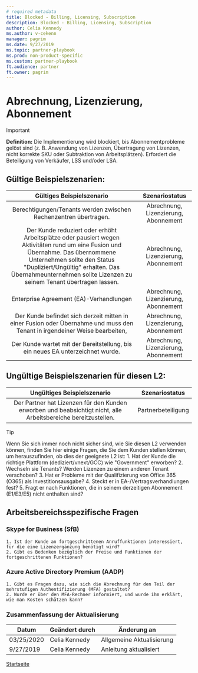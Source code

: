 ```yaml
---
# required metadata
title: Blocked - Billing, Licensing, Subscription
description: Blocked - Billing, Licensing, Subscription
author: Celia Kennedy
ms.author: v-cekenn
manager: pagrim
ms.date: 9/27/2019
ms.topic: partner-playbook 
ms.prod: non-product-specific 
ms.custom: partner-playbook 
ft.audience: partner
ft.owner: pagrim
---
```


# Abrechnung, Lizenzierung, Abonnement

> [!IMPORTANT]
> **Definition:** Die Implementierung wird blockiert, bis Abonnementprobleme gelöst sind (z. B. Anwendung von Lizenzen, Übertragung von Lizenzen, nicht korrekte SKU oder Subtraktion von Arbeitsplätzen). Erfordert die Beteiligung von Verkäufer, LSS und/oder LSA.

## Gültige Beispielszenarien:

| Gültiges Beispielszenario | Szenariostatus |
| :--: | :--: |
| Berechtigungen/Tenants werden zwischen Rechenzentren übertragen. | Abrechnung, Lizenzierung, Abonnement |
| Der Kunde reduziert oder erhöht Arbeitsplätze oder pausiert wegen Aktivitäten rund um eine Fusion und Übernahme. Das übernommene Unternehmen sollte den Status "Dupliziert/Ungültig" erhalten. Das Übernahmeunternehmen sollte Lizenzen zu seinem Tenant übertragen lassen. | Abrechnung, Lizenzierung, Abonnement |
| Enterprise Agreement (EA)-Verhandlungen | Abrechnung, Lizenzierung, Abonnement |
| Der Kunde befindet sich derzeit mitten in einer Fusion oder Übernahme und muss den Tenant in irgendeiner Weise bearbeiten, | Abrechnung, Lizenzierung, Abonnement |
| Der Kunde wartet mit der Bereitstellung, bis ein neues EA unterzeichnet wurde. | Abrechnung, Lizenzierung, Abonnement |

## Ungültige Beispielszenarien für diesen L2:

| Ungültiges Beispielszenario | Szenariostatus |
| :--: | :--: |
| Der Partner hat Lizenzen für den Kunden erworben und beabsichtigt nicht, alle Arbeitsbereiche bereitzustellen. | Partnerbeteiligung |

> [!TIP]
> Wenn Sie sich immer noch nicht sicher sind, wie Sie diesen L2 verwenden können, finden Sie hier einige Fragen, die Sie dem Kunden stellen können, um herauszufinden, ob dies der geeignete L2 ist:
>    1.​ Hat der Kunde die richtige Plattform (dediziert/vnext/GCC) wie "Government" erworben?
>    2. ​Wechseln sie Tenants? Werden Lizenzen zu einem anderen Tenant verschoben?
>    3. Hat er Probleme mit der Qualifizierung von Office 365 (O365) als Investitionsausgabe?
>    4. Steckt er in EA-/Vertragsverhandlungen fest?
>    5. Fragt er nach Funktionen, die in seinem derzeitigen Abonnement (E1/E3/E5) nicht enthalten sind?​

## Arbeitsbereichsspezifische Fragen

### Skype for Business (SfB)

    1. Ist der Kunde an fortgeschrittenen Anruffunktionen interessiert, für die eine Lizenzergänzung benötigt wird? 
    2. Gibt es Bedenken bezüglich der Preise und Funktionen der fortgeschrittenen Funktionen?​​

### Azure Active Directory Premium (AADP)

    1. Gibt es Fragen dazu, wie sich die Abrechnung für den Teil der mehrstufigen Authentifizierung (MFA) gestaltet? 
    2. Wurde er über den MFA-Rechner informiert, und wurde ihm erklärt, wie man Kosten schätzen kann?​

### Zusammenfassung der Aktualisierung

|Datum|Geändert durch|Änderung an|
|---------|---------------|----------------------------|
|03/25/2020| Celia Kennedy| Allgemeine Aktualisierung|
|9/27/2019| Celia Kennedy| Anleitung aktualisiert|

[Startseite](http://partner-docs.microsoft.com)
